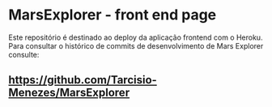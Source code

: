 # MarsExplorer - front end page

Este repositório é destinado ao deploy da aplicação frontend com o Heroku.
Para consultar o histórico de commits de desenvolvimento de Mars Explorer consulte:

## https://github.com/Tarcisio-Menezes/MarsExplorer
